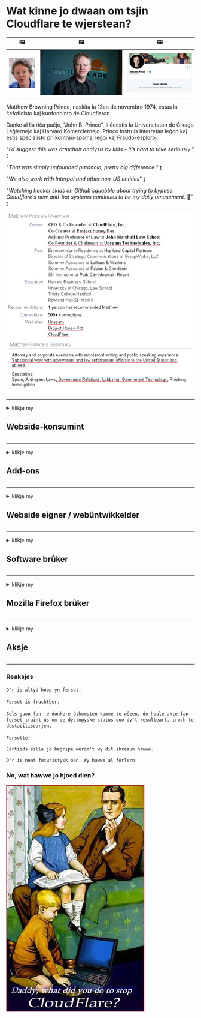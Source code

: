 # Wat kinne jo dwaan om tsjin Cloudflare te wjerstean?

| 🖼 | 🖼 | 🖼 |
| --- | --- | --- |
| ![](../image/matthew_prince_teen.jpg) | ![](../image/matthew_prince.jpg) | ![](../image/blockedbymatthewprince.jpg) |


Matthew Browning Prince, naskita la 13an de novembro 1974, estas la ĉefoficisto kaj kunfondinto de Cloudflaron.

Danke al lia riĉa paĉjo, "John B. Prince", li ĉeestis la Universitaton de Ĉikago Leĝlernejo kaj Harvard Komerclernejo.
Princo instruis Interretan leĝon kaj estis specialisto pri kontraŭ-spamaj leĝoj kaj Fraŭdo-esploroj.


"*I’d suggest this was armchair analysis by kids – it’s hard to take seriously.*" [t](https://www.theguardian.com/technology/2015/nov/19/cloudflare-accused-by-anonymous-helping-isis)

"*That was simply unfounded paranoia, pretty big difference.*"  [t](https://twitter.com/xxdesmus/status/992757936123359233)

"*We also work with Interpol and other non-US entities*" [t](https://twitter.com/eastdakota/status/1203028504184360960)

"*Watching hacker skids on Github squabble about trying to bypass Cloudflare's new anti-bot systems continues to be my daily amusement.* 🍿" [t](https://twitter.com/eastdakota/status/1273277839102656515)


![](../image/whoismp.jpg)

---


<details>
<summary>klikje my

## Webside-konsumint
</summary>


- As de webside dy't jo leuk fine Cloudflare brûkt, fertel se dan Cloudflare net te brûken.
  - Janken op sosjale media lykas Facebook, Reddit, Twitter as Mastodon makket gjin ferskil. [Aksjes binne lûder dan hashtags.](https://twitter.com/phyzonloop/status/1274132092490862594)
  - Besykje kontakt te meitsjen mei de eigner fan 'e webside as jo josels nuttich wolle meitsje.

[Cloudflare sei](https://github.com/Eloston/ungoogled-chromium/issues/783):
```
Wy riede oan dat jo kontakt opnimme mei de behearders foar de spesifike tsjinsten of siden wêrmei jo te krijen hawwe en jo ûnderfining diele.
```

[As jo ​​der net om freegje, wyt eigner fan webside dit probleem noait.](../PEOPLE.md)

![](../image/liberapay.jpg)

[Súksesfol foarbyld](https://counterpartytalk.org/t/turn-off-cloudflare-on-counterparty-co-plz/164/5).<br>
Jo hawwe in probleem? [Ferheegje jo stim no.](https://github.com/maraoz/maraoz.github.io/issues/1) Foarbyld hjirûnder.

```
Jo helpe gewoan sensuer en massatafersjoch fan bedriuwen.
http://crimeflare.eu.org
```

```
Jo webside is yn 'e privacy-misbrûkende privee muorre-tún fan CloudFlare.
http://crimeflare.eu.org
```

- Nim wat tiid om it privacybelied fan 'e webside te lêzen.
  - as de webside efter Cloudflare sit of as webside tsjinsten brûkt dy't ferbûn binne mei Cloudflare.

It moat útlizze wat de "Cloudflare" is, en freegje om tastimming om jo gegevens te dielen mei Cloudflare. As jo ​​dit net dogge, sil it fertrouwen brekke en de betreffende webside moat wurde foarkommen.

[In akseptabel foarbyld foar privacybelied is hjir](https://archive.is/bDlTz) ("Subprocessors" > "Entity Name")

```
Ik haw jo privacybelied lêzen en ik kin it wurd Cloudflare net fine.
Ik wegerje gegevens mei jo te dielen as jo myn gegevens trochgean oan Cloudflare.
http://crimeflare.eu.org
```

Dit is in foarbyld fan privacybelied dat it wurd Cloudflare net hat.
[Liberland Jobs](https://archive.is/daKIr) [privacy policy](https://docsend.com/view/feiwyte):

![](../image/cfwontobey.jpg)

Cloudflare hawwe in eigen privacybelied.
[Cloudflare hâldt fan doxxing minsken.](https://www.reddit.com/r/GamerGhazi/comments/2s64fe/be_wary_reporting_to_cloudflare/)

Hjir is in goed foarbyld foar it oanmeldformulier fan 'e webside.
AFAIK, nul webside doch dit. Sille jo se fertrouwe?

```
Troch te klikken op "Oanmelde foar XYZ", stimme jo yn mei ús tsjinstferliening en privacyferklearring.
Jo stimme ek yn om jo gegevens te dielen mei Cloudflare en stimt ek yn mei de privacyferklearring fan cloudflare.
As Cloudflare jo ynformaasje lekket of jo net litte ferbine mei ús servers, is it net ús skuld. [*]

[ Ynskriuwe ] [ ik bin it der net mei iens ]
```
[*] [PEOPLE.md](../PEOPLE.md)


- Besykje har tsjinst net te brûken. Unthâld dat jo wurde folge troch Cloudflare.
  - ["I'm in your TLS, sniffin' your passworz"](../image/iminurtls.jpg)

- Sykje nei oare webside. D'r binne alternativen en kânsen op it ynternet!

- Oertsjûgje jo freonen om Tor deistige basis te brûken.
  - Anonymiteit moat de standert wêze fan it iepen ynternet!
  - [Tink derom dat it Tor-projekt dit projekt net leuk fynt.](../HISTORY.md)

</details>

------

<details>
<summary>klikje my

## Add-ons
</summary>

- As jo ​​browser Firefox, Tor Browser as Ungoogled Chromium is, brûk dan ien fan dizze add-ons hjirûnder.
  - As jo ​​oare nije add-on wolle tafoegje, freegje it dan earst oer.


| Namme | Untwikkelder | Stypje | Kin blokkearje | Kin Notify | Chrome |
| -------- | -------- | -------- | -------- | -------- | -------- |
| [Bloku Cloudflaron MITM-Atakon](../subfiles/about.bcma.md) | #Addon | [ ? ](http://crimeflare.eu.org/) | **ja**     | **ja**     |  **ja** |
| [Ĉu ligoj estas vundeblaj al MITM-atako?](../subfiles/about.ismm.md) | #Addon | [ ? ](http://crimeflare.eu.org/) | Nee     | **ja**     |  **ja** |
| [Ĉu ĉi tiuj ligoj blokos Tor-uzanton?](../subfiles/about.isat.md) | #Addon | [ ? ](http://crimeflare.eu.org/) | Nee     | **ja**     |  **ja** |
| [Block Cloudflare MITM Attack](https://trac.torproject.org/projects/tor/attachment/ticket/24351/block_cloudflare_mitm_attack-1.0.14.1-an%2Bfx.xpi)<br>[**DELETED BY TOR PROJECT**](../HISTORY.md) | nullius | [ ? ](../tool/block_cloudflare_mitm_fx), [Link](http://crimeflare.eu.org/) | **ja**     | **ja**     |  Nee |
| [TPRB](http://sw.nnpaefp7pkadbxxkhz2agtbv2a4g5sgo2fbmv3i7czaua354334uqqad.onion/) | Sw | [ ? ](http://sw.nnpaefp7pkadbxxkhz2agtbv2a4g5sgo2fbmv3i7czaua354334uqqad.onion/) | **ja**     | **ja**     |  Nee |
| [Detect Cloudflare](https://addons.mozilla.org/en-US/firefox/addon/detect-cloudflare/) | Frank Otto | [ ? ](https://github.com/traktofon/cf-detect) | Nee     | **ja**     |  Nee |
| [True Sight](https://addons.mozilla.org/en-US/firefox/addon/detect-cloudflare-plus/) | claustromaniac | [ ? ](https://github.com/claustromaniac/detect-cloudflare-plus) | Nee     | **ja**     |  Nee |
| [Which Cloudflare datacenter am I visiting?](https://addons.mozilla.org/en-US/firefox/addon/cf-pop/) | 依云 | [ ? ](https://github.com/lilydjwg/cf-pop) | Nee     | **ja**     |  Nee |


- "Decentraleyes" kin de ferbining mei "CDNJS (Cloudflare)" stopje.
  - It foarkomt dat in protte oanfragen netwurken berikke, en tsjinnet lokale bestannen om siden te brekken.
  - De ûntwikkelder antwurde: "[very concerning indeed](https://github.com/Synzvato/decentraleyes/issues/236#issuecomment-352049501)", "[widespread usage severely centralizes the web](https://github.com/Synzvato/decentraleyes/issues/251#issuecomment-366752049)"

- [Jo kinne Cloudflare-sertifikaat ek fuortsmite of wantrouwen fan jo Certificate Authority (CA).](https://www.ssl.com/how-to/remove-root-certificate-firefox/)

</details>

------

<details>
<summary>klikje my

## Webside eigner / webûntwikkelder
</summary>


![](../image/word_cloudflarefree.jpg)

- Brûk gjin Cloudflare-oplossing, Perioade.
  - Jo kinne better dan dat, net? [Hjir is hoe't jo abonneminten, plannen, domeinen as akkounts fan Cloudflare ferwiderje.](https://support.cloudflare.com/hc/en-us/articles/200167776-Removing-subscriptions-plans-domains-or-accounts)

| 🖼 | 🖼 |
| --- | --- |
| ![](../image/htmlalertcloudflare.jpg) | ![](../image/htmlalertcloudflare2.jpg) |

- Wolle jo mear klanten? Do wist wat te dwaan. Hint is "boppe rigel".
  - [Hoi, jo hawwe skreaun "Wy nimme jo privacy serieus" mar ik krige "Flater 403 Ferbeane anonyme proxy net tastien".](https://it.slashdot.org/story/19/02/19/0033255/stop-saying-we-take-your-privacy-and-security-seriously) Wêrom blokkearje jo Tor Or VPN? En wêrom blokkearje jo tydlike e-post?

![](../image/anonexist.jpg)

- Mei Cloudflare sil de kâns op in útfal fergrutsje. Besikers kinne gjin tagong krije ta jo webside as jo server leech is as Cloudflare down is.
  - [Tochten jo wier dat Cloudflare noait delgie?](https://www.ibtimes.com/cloudflare-down-not-working-sites-producing-504-gateway-timeout-errors-2618008) [Another](https://twitter.com/Jedduff/status/1097875615997399040) [sample](https://twitter.com/search?f=tweets&vertical=default&q=Cloudflare%20is%20having%20problems). [Need more](../PEOPLE.md)?

![](../image/cloudflareinternalerror.jpg)

- Troch Cloudflare te brûken om jo "API-tsjinst", "software-update-server" of "RSS-feed" te proxyen, sil jo klant skea dwaan. In klant belle dy en sei "Ik kin jo API net mear brûke", en jo hawwe gjin idee wat der bart. Cloudflare kin jo klant swijend blokkearje. Tinke jo dat it goed is?
  - D'r binne in soad RSS-lêzer kliïnt en RSS-lêzer online tsjinsten. Wêrom publisearje jo RSS-feed as jo minsken net ynskriuwe?

![](../image/rssfeedovercf.jpg)

- Binne jo HTTPS-sertifikaat nedich? Brûk "Let's Encrypt" of keapje it gewoan fan CA-bedriuw.

- Binne jo DNS-server nedich? Kinne jo jo eigen server net ynstelle? Hoe oer har: [Hurricane Electric Free DNS](https://dns.he.net/), [Dyn.com](https://dyn.com/dns/), [1984 Hosting](https://www.1984hosting.com/), [Afraid.Org (Behearder wisket jo akkount as jo TOR brûke)](https://freedns.afraid.org/)
  - [Alternativoj al DNS](../subfiles/alternative/domaindns.md)

- Op syk nei hosting tsjinst? Allinne fergees? Hoe oer har: [Onion Service](http://vww6ybal4bd7szmgncyruucpgfkqahzddi37ktceo3ah7ngmcopnpyyd.onion/en/security/network-security/tor/onionservices-best-practices), [Free Web Hosting Area](https://freewha.com/), [Autistici/Inventati Web Site Hosting](https://www.autinv5q6en4gpf4.onion/services/website), [Github Pages](https://pages.github.com/), [Surge](https://surge.sh/)
  - [Alternativen foar Cloudflare](../subfiles/alternative/cloudflare.md)

- Brûke jo "cloudflare-ipfs.com"? [Witte jo dat Cloudflare IPFS min is?](../PEOPLE.md)

- Ynstallearje Firewall foar webapplikaasjes lykas OWASP en Fail2Ban op jo server en konfigurearje it goed.
  - Tor blokkearje is gjin oplossing. Straf net elkenien allinich foar lytse minne brûkers.

- Trochferwize of blokkearje brûkers fan "Cloudflare Warp" om tagong te krijen ta jo webside. En leverje in reden as jo kinne.

> IP list: "[De hjoeddeiske IP-berik fan Cloudflare](cloudflare_inc/)"

> A: Blokkearje se gewoan

```
server {
...
deny 173.245.48.0/20;
deny 103.21.244.0/22;
deny 103.22.200.0/22;
deny 103.31.4.0/22;
deny 141.101.64.0/18;
deny 108.162.192.0/18;
deny 190.93.240.0/20;
deny 188.114.96.0/20;
deny 197.234.240.0/22;
deny 198.41.128.0/17;
deny 162.158.0.0/15;
deny 104.16.0.0/12;
deny 172.64.0.0/13;
deny 131.0.72.0/22;
deny 2400:cb00::/32;
deny 2606:4700::/32;
deny 2803:f800::/32;
deny 2405:b500::/32;
deny 2405:8100::/32;
deny 2a06:98c0::/29;
deny 2c0f:f248::/32;
...
}
```

> B: Trochferwize nei warskôgingsside

```
http {
...
geo $iscf {
default 0;
173.245.48.0/20 1;
103.21.244.0/22 1;
103.22.200.0/22 1;
103.31.4.0/22 1;
141.101.64.0/18 1;
108.162.192.0/18 1;
190.93.240.0/20 1;
188.114.96.0/20 1;
197.234.240.0/22 1;
198.41.128.0/17 1;
162.158.0.0/15 1;
104.16.0.0/12 1;
172.64.0.0/13 1;
131.0.72.0/22 1;
2400:cb00::/32 1;
2606:4700::/32 1;
2803:f800::/32 1;
2405:b500::/32 1;
2405:8100::/32 1;
2a06:98c0::/29 1;
2c0f:f248::/32 1;
}
...
}

server {
...
if ($iscf) {rewrite ^ https://example.com/cfwsorry.php;}
...
}

<?php
header('HTTP/1.1 406 Not Acceptable');
echo <<<CLOUDFLARED
Thank you for visiting ourwebsite.com!<br />
We are sorry, but we can't serve you because your connection is being intercepted by Cloudflare.<br />
Please read http://crimeflare.eu.org for more information.<br />
CLOUDFLARED;
die();
```

- Stel Tor Onion Service as I2P insite op as jo leauwe yn frijheid en anonime brûkers wolkom hjitte.

- Freegje om advys fan oare Dualnet-webside-operators fan Clearnet / Tor en meitsje anonime freonen!

</details>

------

<details>
<summary>klikje my

## Software brûker
</summary>


- Discord brûkt CloudFlare. Alternativen? Wy advisearje [**Briar** (Android)](https://f-droid.org/en/packages/org.briarproject.briar.android/), [Ricochet (PC)](https://ricochet.im/), [Tox + Tor (Android/PC)](https://tox.chat/download.html)
  - Briar befettet Tor-daemon, sadat jo Orbot net hoege te ynstallearjen.
  - Qwtch-ûntwikkelders, Open Privacy, hawwe stop_cloudflare-projekt sûnder melding wiske fan har git-tsjinst.

- As jo ​​Debian GNU / Linux brûke, of in derivaat, abonnearje dan: [bug #831835](https://bugs.debian.org/cgi-bin/bugreport.cgi?bug=831835). En as jo kinne, help de patch te ferifiearjen, en help de ûnderhâlder ta de juste konklúzje te kommen oft it aksepteare moat.

- Raden dizze browsers altyd oan.

| Namme | Untwikkelder | Stypje | Reaksje |
| -------- | -------- | -------- | -------- |
| [Ungoogled-Chromium](https://ungoogled-software.github.io/ungoogled-chromium-binaries/) | Eloston | [ ? ](https://github.com/Eloston/ungoogled-chromium) | PC (Win, Mac, Linux)  _!Tor_ |
| [Bromite](https://www.bromite.org/fdroid) | Bromite | [ ? ](https://github.com/bromite/bromite/issues) | Android  _!Tor_ |
| [Tor Browser](https://www.torproject.org/download/) | Tor Project | [ ? ](https://support.torproject.org/) | PC (Win, Mac, Linux)  _Tor_|
| [Tor Browser Android](https://www.torproject.org/download/) | Tor Project | [ ? ](https://support.torproject.org/) | Android  _Tor_|
| [Onion Browser](https://itunes.apple.com/us/app/onion-browser/id519296448?mt=8) | Mike Tigas | [ ? ](https://github.com/OnionBrowser/OnionBrowser/issues) | Apple iOS  _Tor_|
| [GNU/Icecat](https://www.gnu.org/software/gnuzilla/) | GNU | [ ? ](https://www.gnu.org/software/gnuzilla/) | PC (Linux) |
| [IceCatMobile](https://f-droid.org/en/packages/org.gnu.icecat/) | GNU | [ ? ](https://lists.gnu.org/mailman/listinfo/bug-gnuzilla) | Android |
| [Iridium Browser](https://iridiumbrowser.de/about/) | Iridium | [ ? ](https://github.com/iridium-browser/iridium-browser/) | PC (Win, Mac, Linux, OpenBSD) |


De privacy fan oare software is net perfekt. Dit betsjut net dat Tor-browser "perfekt" is.
D'r is gjin 100% feilich noch 100% privee op ynternet en technology.

- Wolle jo Tor net brûke? Jo kinne elke browser brûke mei Tor-daemon.
  - [Tink derom dat it Tor-projekt dit net leuk fynt.](https://support.torproject.org/tbb/tbb-9/) Brûk Tor Browser as jo dit kinne.
- [Hoe kinne jo Chromium brûke mei Tor](../subfiles/chromium_tor.md)


Litte wy prate oer privacy fan oare software.

- [As jo ​​echt Firefox brûke moatte, kies dan "Firefox ESR".](https://www.mozilla.org/en-US/firefox/organizations/)
  - [Firefox - Spyware Watchdog](https://spyware.neocities.org/articles/firefox.html)
  - [Firefox wiist frijheid fan spraak ôf, ferbiedt frijheid fan spraak](https://web.archive.org/web/20200423010026/https://reclaimthenet.org/firefox-rejects-free-speech-bans-free-speech-commenting-plugin-dissenter-from-its-extensions-gallery/)
  - ["100+ stimmen. It liket as freegje in softwarebedriuw om har te hâlden ... software is dizze dagen gewoan te folle."](https://old.reddit.com/r/firefox/comments/gutdiw/weve_got_work_to_do_the_mozilla_blog/fslbbb6/)
  - [Uh, wêrom lit Firefox my sponsore links sjen yn myn URL-balke?](https://www.reddit.com/r/firefox/comments/jybx2w/uh_why_is_firefox_showing_me_sponsored_links_in/)
  - [Mozilla - Duvel ynkarneare](https://digdeeper.neocities.org/ghost/mozilla.html)

- [Tink derom, Mozilla brûkt Cloudflare-tsjinst.](https://www.robtex.com/dns-lookup/www.mozilla.org) [Se brûke ek de DNS-tsjinst fan Cloudflare op har produkt.](https://www.theregister.co.uk/2018/03/21/mozilla_testing_dns_encryption/)

- [Mozilla hat dit kaartsje offisjeel ôfwiisd.](https://bugzilla.mozilla.org/show_bug.cgi?id=1426618)

- [Firefox Focus is in grap.](https://github.com/mozilla-mobile/focus-android/issues/1743) [Se beloofden telemetry út te setten, mar se feroare it.](https://github.com/mozilla-mobile/focus-android/issues/4210)

- [PaleMoon / Basilisk-ûntwikkelder hâldt fan Cloudflare.](https://github.com/mozilla-mobile/focus-android/issues/1743#issuecomment-345993097)
  - [De argyftsjinner fan Pale Moon hat 18 moannen hackt en ferspraat](https://www.reddit.com/r/privacytoolsIO/comments/cc808y/pale_moons_archive_server_hacked_and_spread/)
  - Hy hate ek Tor-brûkers - "[Lit it fijannich wêze tsjin Tor. Ik tink dat de measte siden fijannich moatte wêze tsjin Tor sjoen syn ekstreem hege misbrûkfaktor.](https://github.com/yacy/yacy_search_server/issues/314#issuecomment-565932097)"

- [Waterfox hat swier "tillefoans thús" probleem](https://spyware.neocities.org/articles/waterfox.html)

- [Google Chrome is in spyware.](https://www.gnu.org/proprietary/malware-google.en.html)
  - [Google profilearret jo aktiviteit.](https://spyware.neocities.org/articles/chrome.html)

- [SRWare Iron makket te folle tillefoans thúsferbining.](https://spyware.neocities.org/articles/iron.html) It makket ek ferbining mei google domeinen.

- [Brave Browser whitelist Facebook / Twitter trackers.](https://www.bleepingcomputer.com/news/security/facebook-twitter-trackers-whitelisted-by-brave-browser/)
  - [Hjir binne mear problemen.](https://spyware.neocities.org/articles/brave.html)
  - [binance oansletten ID](https://twitter.com/cryptonator1337/status/1269594587716374528)

- [Microsoft Edge lit Facebook Flash-koade útfiere efter de rêch fan brûkers.](https://www.zdnet.com/article/microsoft-edge-lets-facebook-run-flash-code-behind-users-backs/)

- [Vivaldi respekteart jo privacy net.](https://spyware.neocities.org/articles/vivaldi.html)

- [Opera spyware nivo: Ekstreem heech](https://spyware.neocities.org/articles/opera.html)

- Apple iOS: [Jo moatte iOS hielendal net brûke, fral om't it malware is.](https://www.gnu.org/proprietary/malware-apple.html)

Dêrom advisearje wy allinich boppesteande tabel. Neat oars.

</details>

------

<details>
<summary>klikje my

## Mozilla Firefox brûker
</summary>


- "Firefox Nightly" stjoert ynformaasje op debugnivo nei Mozilla-tsjinners sûnder opt-out-metoade.
  - [Mozilla-servers hâlde Cloudflare op](https://www.digwebinterface.com/?hostnames=www.mozilla.org%0D%0Amozilla.cloudflare-dns.com&type=&ns=resolver&useresolver=8.8.4.4&nameservers=)

- It is mooglik om Firefox te ferbinen mei Mozilla-tsjinners te ferbieden.
  - [De gids foar beliedssjablonen fan Mozilla](https://github.com/mozilla/policy-templates/blob/master/README.md)
  - Tink derom dat dizze trúk kin stopje mei wurkjen yn 'e lettere ferzje, om't Mozilla harsels graach witlistet.
  - Brûk firewall en DNS-filter om se folslein te blokkearjen.

"`/distribution/policies.json`"

>     "WebsiteFilter": {
> 		"Block": [
> 		"*://*.mozilla.com/*",
> 		"*://*.mozilla.net/*",
> 		"*://*.mozilla.org/*",
> 		"*://webcompat.com/*",
> 		"*://*.firefox.com/*",
> 		"*://*.thunderbird.net/*",
> 		"*://*.cloudflare.com/*"
> 		]
>     },


- ~~Rapportearje in bug op de tracker fan mozilla, en fertel har dat se Cloudflare net brûke moatte.~~ D'r wie in bugrapport oer bugzilla. In protte minsken waarden har soargen pleatst, de bug waard lykwols ferburgen troch de admin yn 2018.

- Jo kinne DoH yn Firefox útsette.
  - [Feroarje standert DNS-leveransier fan firefox](../subfiles/change-firefox-dns.md)

![](../image/firefoxdns.jpg)

- [As jo ​​net-ISP DNS wolle brûke, beskôgje dan it brûken fan OpenNIC Tier2 DNS-tsjinst as ien fan net-Cloudflare DNS-tsjinsten.](https://wiki.opennic.org/start)
![](../image/opennic.jpg)
  - Blokkearje Cloudflare mei DNS. [Crimeflare DNS](../subfiles/service.publicdns.md)

- Jo kinne Tor brûke as DNS-resolver. [As jo ​​gjin Tor-ekspert binne, stel dan hjir fraach.](https://tor.stackexchange.com/)

> **Hoe?**
> 1. Download Tor en ynstallearje it op jo kompjûter.
> 2. Foegje dizze rigel ta oan "torrc" bestân.
> DNSPort 127.0.0.1:53
> 3. Start Tor opnij op.
> 4. Stel de DNS-server fan jo kompjûter yn op "127.0.0.1".

</details>

------

<details>
<summary>klikje my

## Aksje
</summary>


- Fertel oaren om jo hinne oer de gefaren fan Cloudflare.

- [Help dizze repository te ferbetterjen.](http://crimeflare.eu.org)
  - Sawol de listen, de arguminten derop en de details.

- [Dokumintearje en meitsje hiel iepenbier wêr't dingen ferkeard gean mei Cloudflare (en ferlykbere bedriuwen), soargje derfoar dat dit repository neamd wurdt as jo dat dogge](http://crimeflare.eu.org) :)

- Krij mear minsken standert troch Tor, sadat se it web kinne ûnderfine fanút it perspektyf fan ferskate dielen fan 'e wrâld.

- Start groepen, yn sosjale media en meatspace, wijd oan befrijing fan 'e wrâld fan Cloudflare.

- Wêr passend, keppelje nei dizze groepen op dizze repository - dit kin in plak wêze foar koördinearjen gearwurkje as groepen.

- [Start in hok dat in betsjuttend alternatyf foar bedriuwslibben kin leverje foar Cloudflare.](../subfiles/alternative/cloudflare.md)

- Litte wy witte fan alternativen om teminsten te helpen meardere lagen ferdigening tsjin Cloudflare te leverjen.

- As jo ​​in klant fan Cloudflare binne, set jo privacy-ynstellings yn, en wachtsje oant se har oertrêdzje.
  - [Bring se dan ûnder kosten foar anty-spam / privacy.](https://twitter.com/thexpaw/status/1108424723233419264)

- As jo ​​yn 'e Feriene Steaten fan Amearika binne en de webside yn kwestje in bank of in boekhâlder is, besykje juridyske druk te bringen ûnder de Gramm – Leach – Bliley Act, of de Americans with DIsabilities Act en rapportearje ús werom hoe fier jo komme ,

- As de webside in regearingsside is, besykje juridyske druk te bringen ûnder it 1st Amendemint fan 'e Amerikaanske grûnwet.

- As jo ​​EU-boarger binne, nim dan kontakt op mei de webside om jo persoanlike ynformaasje te stjoeren ûnder de Algemiene Regeling foar gegevensbeskerming. As se wegerje jo jo ynformaasje te jaan, is dat in oertreding fan 'e wet.

- Foar bedriuwen dy't beweare dat se tsjinst oanbiede op har webside, besykje se as "falske reklame" te melden by konsumintebeskermingsorganisaasjes en BBB. Cloudflare-websides wurde betsjinne troch Cloudflare-servers.

- [De ITU suggerearret yn 'e Amerikaanske kontekst dat Cloudflare begjint grut genôch te wurden dat anty-trustwet op har kin wurde brocht.](https://www.itu.int/en/ITU-T/Workshops-and-Seminars/20181218/Documents/Geoff_Huston_Presentation.pdf)

- It is tinkber dat de GNU GPL ferzje 4 in foarsjenning kin befetsje tsjin it opslaan fan boarnekoade efter sa'n tsjinst, wêrtroch foar alle GPLv4 en lettere programma's nedich binne dat teminsten de boarne koade tagonklik is fia in medium dat Tor-brûkers net ûnderskiedt.

- [Se vi uzas Mastodon bonvolu sekvi la konton Mitigator](../subfiles/service.altlink.md).

</details>

------

### Reaksjes

```
D'r is altyd hoop yn ferset.

Ferset is fruchtber.

Sels guon fan 'e donkere útkomsten komme te wêzen, de heule akte fan ferset traint ús om de dystopyske status quo dy't resulteart, troch te destabilisearjen.

Fersette!
```

```
Eartiids sille jo begripe wêrom't wy dit skreaun hawwe.
```

```
D'r is neat futuristysk oan. Wy hawwe al ferlern.
```

### No, wat hawwe jo hjoed dien?


![](../image/stopcf.jpg)
